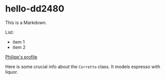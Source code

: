 # hello-dd2480

This is a Markdown.

List:
* item 1
* item 2

[Philipp's profile](https://github.com/phaller)

Here is some crucial info about the `Corretto` class. It models espresso with liquor.
